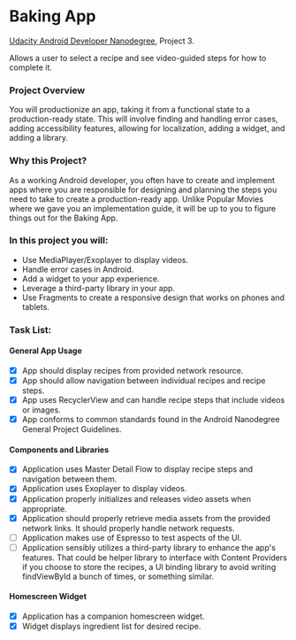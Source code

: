 # Baking App

[Udacity Android Developer Nanodegree](https://www.udacity.com/course/android-developer-nanodegree-by-google--nd801), Project 3.

Allows a user to select a recipe and see video-guided steps for how to complete it.

### Project Overview

You will productionize an app, taking it from a functional state to a production-ready state. This will involve finding and handling error cases, adding accessibility features, allowing for localization, adding a widget, and adding a library.

### Why this Project?

As a working Android developer, you often have to create and implement apps where you are responsible for designing and planning the steps you need to take to create a production-ready app. Unlike Popular Movies where we gave you an implementation guide, it will be up to you to figure things out for the Baking App.


### In this project you will:

* Use MediaPlayer/Exoplayer to display videos.
* Handle error cases in Android.
* Add a widget to your app experience.
* Leverage a third-party library in your app.
* Use Fragments to create a responsive design that works on phones and tablets.

### Task List:

#### General App Usage

- [x] App should display recipes from provided network resource.
- [x] App should allow navigation between individual recipes and recipe steps.
- [x] App uses RecyclerView and can handle recipe steps that include videos or images.
- [x] App conforms to common standards found in the Android Nanodegree General Project Guidelines.

#### Components and Libraries

- [x] Application uses Master Detail Flow to display recipe steps and navigation between them.
- [x] Application uses Exoplayer to display videos.
- [x] Application properly initializes and releases video assets when appropriate.
- [x] Application should properly retrieve media assets from the provided network links. It should properly handle network requests.
- [ ] Application makes use of Espresso to test aspects of the UI.
- [ ] Application sensibly utilizes a third-party library to enhance the app's features. That could be helper library to interface with Content Providers if you choose to store the recipes, a UI binding library to avoid writing findViewById a bunch of times, or something similar.

#### Homescreen Widget

- [x] Application has a companion homescreen widget.
- [x] Widget displays ingredient list for desired recipe.
